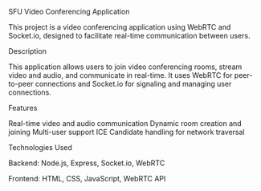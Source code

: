 SFU Video Conferencing Application

This project is a video conferencing application using WebRTC and Socket.io, designed to facilitate real-time communication between users.

Description

This application allows users to join video conferencing rooms, stream video and audio, and communicate in real-time. It uses WebRTC for peer-to-peer connections and Socket.io for signaling and managing user connections.

Features

Real-time video and audio communication
Dynamic room creation and joining
Multi-user support
ICE Candidate handling for network traversal

Technologies Used

Backend: Node.js, Express, Socket.io, WebRTC

Frontend: HTML, CSS, JavaScript, WebRTC API
